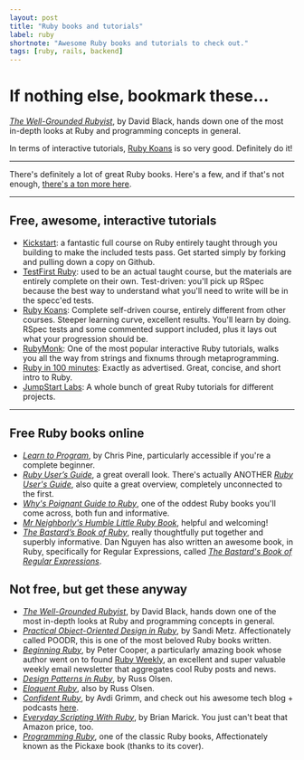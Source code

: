 ```yaml
---
layout: post
title: "Ruby books and tutorials"
label: ruby
shortnote: "Awesome Ruby books and tutorials to check out."
tags: [ruby, rails, backend]
---
```


# If nothing else, bookmark these...
*[The Well-Grounded Rubyist](https://www.amazon.com/Well-Grounded-Rubyist-David-Black/dp/1933988657)*, by David Black, hands down one of the most in-depth looks at Ruby and programming concepts in general.

In terms of interactive tutorials, [Ruby Koans](http://rubykoans.com/) is so very good. Definitely do it!

<hr>

There's definitely a lot of great Ruby books. Here's a few, and if that's not enough, [there's a ton more here](http://blog.ozim.eu/2016/04/29/books-every-ruby-slash-rails-dev-should-read).  

<hr>

## Free, awesome, interactive tutorials
* [Kickstart](https://github.com/JoshCheek/ruby-kickstart): a fantastic full course on Ruby entirely taught through you building to make the included tests pass. Get started simply by forking and pulling down a copy on Github.  
* [TestFirst Ruby](https://github.com/appacademy/test-first-ruby): used to be an actual taught course, but the materials are entirely complete on their own. Test-driven: you'll pick up RSpec because the best way to understand what you'll need to write will be in the specc'ed tests.
* [Ruby Koans](http://rubykoans.com/): Complete self-driven course, entirely different from other courses. Steeper learning curve, excellent results. You'll learn by doing. RSpec tests and some commented support included, plus it lays out what your progression should be.
* [RubyMonk](https://rubymonk.com/): One of the most popular interactive Ruby tutorials, walks you all the way from strings and fixnums through metaprogramming.
* [Ruby in 100 minutes](http://tutorials.jumpstartlab.com/projects/ruby_in_100_minutes.html): Exactly as advertised. Great, concise, and short intro to Ruby.
* [JumpStart Labs](http://tutorials.jumpstartlab.com/): A whole bunch of great Ruby tutorials for different projects.

<hr>

## Free Ruby books online
* *[Learn to Program](https://pine.fm/LearnToProgram/)*, by Chris Pine, particularly accessible if you're a complete beginner.
* *[Ruby User’s Guide](http://ruby-doc.org/docs/ruby-doc-bundle/UsersGuide/rg/index.html)*, a great overall look. There's actually ANOTHER *[Ruby User's Guide](http://www.rubyist.net/~slagell/ruby/index.html)*, also quite a great overview, completely unconnected to the first.
* *[Why's Poignant Guide to Ruby](http://poignant.guide/)*, one of the oddest Ruby books you'll come across, both fun and informative.
* *[Mr Neighborly's Humble Little Ruby Book](http://www.humblelittlerubybook.com/)*, helpful and welcoming!
* *[The Bastard’s Book of Ruby](http://ruby.bastardsbook.com/toc/)*, really thoughtfully put together and superbly informative. Dan Nguyen has also written an awesome book, in Ruby, specifically for Regular Expressions, called *[The Bastard's Book of Regular Expressions](http://regex.bastardsbook.com/)*.

## Not free, but get these anyway  
* *[The Well-Grounded Rubyist](https://www.amazon.com/Well-Grounded-Rubyist-David-Black/dp/1933988657)*, by David Black, hands down one of the most in-depth looks at Ruby and programming concepts in general.
* *[Practical Object-Oriented Design in Ruby](http://www.poodr.com/)*, by Sandi Metz. Affectionately called POODR, this is one of the most beloved Ruby books written.
* *[Beginning Ruby](https://www.amazon.com/Beginning-Ruby-Novice-Professional-Experts/dp/1430223634)*, by Peter Cooper, a particularly amazing book whose author went on to found [Ruby Weekly](http://rubyweekly.com/), an excellent and super valuable weekly email newsletter that aggregates cool Ruby posts and news.
* *[Design Patterns in Ruby](https://www.amazon.com/Design-Patterns-Ruby-Russ-Olsen/dp/0321490452)*, by Russ Olsen.
* *[Eloquent Ruby](https://www.amazon.com/Eloquent-Ruby-Addison-Wesley-Professional/dp/0321584104)*, also by Russ Olsen.
* *[Confident Ruby](https://www.amazon.com/Confident-Ruby-Patterns-Joyful-Coding-ebook/dp/B00ETE0D2S)*, by Avdi Grimm, and check out his awesome tech blog + podcasts [here](http://www.virtuouscode.com/).
* *[Everyday Scripting With Ruby](https://www.amazon.com/Everyday-Scripting-Ruby-Teams-Testers/dp/0977616614)*, by Brian Marick. You just can't beat that Amazon price, too.
* *[Programming Ruby](http://ruby-doc.com/docs/ProgrammingRuby/)*, one of the classic Ruby books, Affectionately known as the Pickaxe book (thanks to its cover).  
